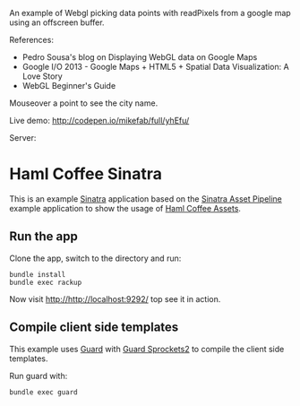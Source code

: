 An example of Webgl picking data points with readPixels from a google map using an offscreen buffer. 

References:
- Pedro Sousa's blog on Displaying WebGL data on Google Maps
- Google I/O 2013 - Google Maps + HTML5 + Spatial Data Visualization: A Love Story
- WebGL Beginner's Guide

Mouseover a point to see the city name.

Live demo: http://codepen.io/mikefab/full/yhEfu/

Server: 

# Haml Coffee Sinatra

This is an example [Sinatra](https://github.com/sinatra/sinatra) application based on the
[Sinatra Asset Pipeline](https://github.com/petebrowne/sinatra-asset-pipeline) example application  to show the
usage of [Haml Coffee Assets](https://github.com/netzpirat/haml_coffee_assets).

## Run the app

Clone the app, switch to the directory and run:

```
bundle install
bundle exec rackup
```

Now visit [http://http://localhost:9292/](http://localhost:9292/) top see it in action.

## Compile client side templates

This example uses [Guard](https://github.com/guard/guard) with
[Guard Sprockets2](https://github.com/stevehodgkiss/guard-sprockets2) to compile the client side templates.

Run guard with:

```
bundle exec guard
```
